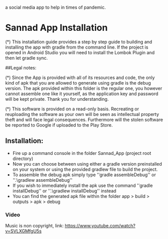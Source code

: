a social media app to help in times of pandemic.
# Sannad App Installation

(*) This installation guide provides a step by step guide to building and installing the app with gradle from the command line. If the project is opened in Android Studio you will need to install the Lombok Plugin and then let gradle sync.

##Legal notes:

(*) Since the App is provided with all of its resources and code, the only kind of apk that you are allowed to generate using gradle is the debug version. The apk provided within this folder is the regular one, you however cannot assemble one like it yourself, as the application key and password will be kept private. Thank you for understanding.

(*) This software is provided on a read-only basis. Recreating or reuploading the software as your own will be seen as intellectual property theft and will face legal consequences. Furthermore will the stolen software be reported to Google if uploaded to the Play Store.

## Installation:
* Fire up a command console in the folder Sannad_App (project root directory)
* Now you can choose between using either a gradle version preinstalled on your system or using the provided gradlew file to build the project.
* To assemble the debug apk simply type ''gradle assembleDebug'' or ''.\gradlew assembleDebug'' 
* If you wish to immediately install the apk use the command ''gradle installDebug'' or ''.\gradlew installDebug'' instead
* You can find the generated apk file within the folder app > build > outputs > apk > debug

### Video
Music is non copyright, link: https://www.youtube.com/watch?v=SVLXGMfgU5s
